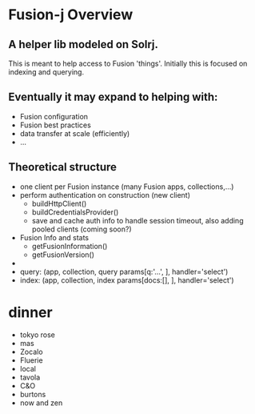 # Fusion-j Overview
## A helper lib modeled on Solrj. 
This is meant to help access to Fusion 'things'. Initially this is focused on indexing and querying. 

## Eventually it may expand to helping with:
- Fusion configuration
- Fusion best practices 
- data transfer at scale (efficiently)
- ...

## Theoretical structure

- one client per Fusion instance (many Fusion apps, collections,...)
- perform authentication on construction (new client)
  - buildHttpClient()
  - buildCredentialsProvider() 
  - save and cache auth info to handle session timeout, also adding pooled clients (coming soon?)
- Fusion Info and stats
  - getFusionInformation()
  - getFusionVersion()
- 
- query: (app, collection, query params[q:'...', ], handler='select')
- index: (app, collection, index params[docs:[], ], handler='select')




# dinner
- tokyo rose
- mas
- Zocalo
- Fluerie
- local
- tavola
- C&O
- burtons
- now and zen
